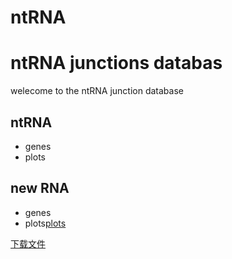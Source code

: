 # ntRNA

# ntRNA junctions databas

welecome to the ntRNA junction database

## ntRNA
- genes
- plots

## new RNA 
- genes
- plots<a href="https://drive.google.com/file/d/1nkL7byWyFKt-mfdO_YgTUZ912ZG9SFZL/view?usp=drive_link" class="btn" download>plots</a>    


[下载文件](example.pdf)
